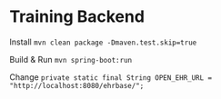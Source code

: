 # Training Backend

Install `mvn clean package -Dmaven.test.skip=true`

Build & Run `mvn spring-boot:run`

Change `private static final String OPEN_EHR_URL = "http://localhost:8080/ehrbase/";`
